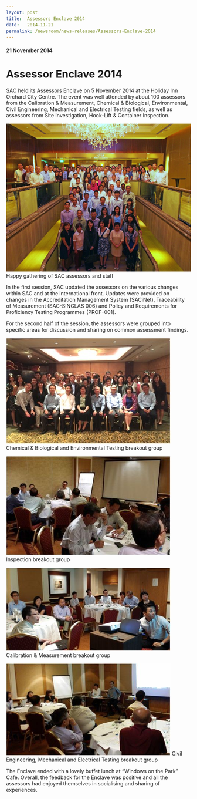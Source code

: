 ```yaml
---
layout: post
title:  Assessors Enclave 2014
date:   2014-11-21
permalink: /newsroom/news-releases/Assessors-Enclave-2014
---
```

#### 21 November 2014
# **Assessor Enclave 2014**

SAC held its Assessors Enclave on 5 November 2014 at the Holiday Inn Orchard City Centre. The event was well attended by about 100 assessors from the Calibration & Measurement, Chemical & Biological, Environmental, Civil Engineering, Mechanical and Electrical Testing fields, as well as assessors from Site Investigation, Hook-Lift & Container Inspection.

![group1](/images/Group1.JPG)
Happy gathering of SAC assessors and staff

In the first session, SAC updated the assessors on the various changes within SAC and at the international front.  Updates were provided on changes in the Accreditation Management System (SACiNet), Traceability of Measurement (SAC-SINGLAS 006) and Policy and Requirements for Proficiency Testing Programmes (PROF-001).
 
For the second half of the session, the assessors were grouped into specific areas for discussion and sharing on common assessment findings.

![cb-n-env](/images/CB-n-Env-Testing-breakout-grp.jpg)
Chemical & Biological and Environmental Testing breakout group

![IB](/images/IB-breakout-grp.jpg)
Inspection breakout group

![CM](/images/CM-breakout-grp.jpg)
Calibration & Measurement breakout group

![CE-Mech-and-Testing](/images/CE-Mech-and-Testing-breakout-group.jpg)
Civil Engineering, Mechanical and Electrical Testing breakout group

The Enclave ended with a lovely buffet lunch at “Windows on the Park” Cafe. Overall, the feedback for the Enclave was positive and all the assessors had enjoyed themselves in socialising and sharing of experiences.
